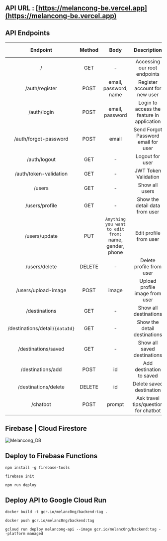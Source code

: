 ## API URL : [https://melancong-be.vercel.app](https://melancong-be.vercel.app)
## API Endpoints
|             Endpoint          | Method |                                      Body                                      |                     Description                   | JWT Token |
| :---------------------------: | :----: | :----------------------------------------------------------------------------: | :-----------------------------------------------: | :-------: |
|   /                           |   GET  |                                   -                                            | Accessing our root endpoints                      |  &#9744;  |
|   /auth/register              |  POST  |                           email, password, name                                | Register account for new user                     |  &#9744;  |
|   /auth/login                 |  POST  |                             email, password                                    | Login to access the feature in application        |  &#9744;  |
|   /auth/forgot-password       |  POST  |                                email                                           | Send Forgot Password email for user               |  &#9744;  |
|   /auth/logout                |   GET  |                                   -                                            | Logout for user                                   |  &#9745;  |
|   /auth/token-validation     |   GET  |                                   -                                            | JWT Token Validation                              |  &#9745;  |
|   /users                      |   GET  |                                   -                                            | Show all users                                    |  &#9745;  |
|   /users/profile              |   GET  |                                   -                                            | Show the detail data from user                    |  &#9745;  |
|   /users/update               |   PUT  |`Anything you want to edit from:` name, gender, phone                           | Edit profile from user                            |  &#9745;  |
|   /users/delete               | DELETE |                                   -                                            | Delete profile from user                          |  &#9745;  |
|   /users/upload-image         |  POST  |                                image                                           | Upload profile image from user                    |  &#9745;  |
|   /destinations               |   GET  |                                   -                                            | Show all destinations                             |  &#9744;  |
|/destinations/detail/`{dataId}`|   GET  |                                   -                                            | Show the detail destinations                      |  &#9745;  |
|   /destinations/saved         |   GET  |                                   -                                            | Show all saved destinations                       |  &#9745;  |
|   /destinations/add           |  POST  |                                  id                                            | Add destination to saved                          |  &#9745;  |
|   /destinations/delete        | DELETE |                                  id                                            | Delete saved destination                          |  &#9745;  |
|   /chatbot                    |  POST  |                                prompt                                          | Ask travel tips/question for chatbot              |  &#9745;  |

## Firebase | Cloud Firestore
![Melancong_DB](https://github.com/user-attachments/assets/7f4405fc-470e-4290-8482-5caa11b6dcf6)

## Deploy to Firebase Functions
```console
npm install -g firebase-tools
```
```console
firebase init
```
```console
npm run deploy
```

## Deploy API to Google Cloud Run
```console
docker build -t gcr.io/melanc0ng/backend:tag .
```
```console
docker push gcr.io/melanc0ng/backend:tag
```
```console
gcloud run deploy melancong-api --image gcr.io/melanc0ng/backend:tag --platform managed
```

